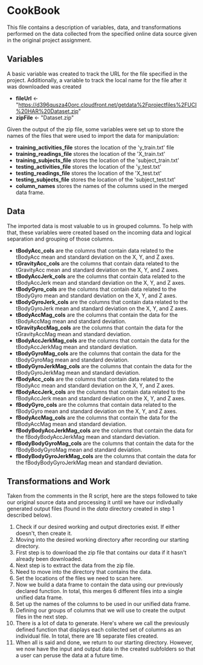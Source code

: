 # CookBook

This file contains a description of variables, data, and transformations performed on the data collected
from the specified online data source given in the original project assignment.

## Variables

A basic variable was created to track the URL for the file specified in the project.
Additionally, a variable to track the local name for the file after it was downloaded was created

+ **fileUrl** <- "https://d396qusza40orc.cloudfront.net/getdata%2Fprojectfiles%2FUCI%20HAR%20Dataset.zip"
+ **zipFile** <- "Dataset.zip"

Given the output of the zip file, some variables were set up to store the names of the files that were
used to import the data for manipulation:

+ **training_activities_file** stores the location of the 'y_train.txt' file
+ **training_readings_file** stores the location of the 'X_train.txt'
+ **training_subjects_file** stores the location of the 'subject_train.txt'
+ **testing_activities_file** stores the location of the 'y_test.txt'
+ **testing_readings_file** stores the location of the 'X_test.txt'
+ **testing_subjects_file** stores the location of the 'subject_test.txt'
+ **column_names** stores the names of the columns used in the merged data frame. 

## Data

The imported data is most valuable to us in grouped columns. To help with that, these variables were created based on the incoming data and logical separation and grouping of those columns.

+ **tBodyAcc_cols** are the columns that contain data related to the tBodyAcc mean and standard deviation on the X, Y, and Z axes.
+ **tGravityAcc_cols** are the columns that contain data related to the tGravityAcc mean and standard deviation on the X, Y, and Z axes. 
+ **tBodyAccJerk_cols** are the columns that contain data related to the tBodyAccJerk mean and standard deviation on the X, Y, and Z axes. 
+ **tBodyGyro_cols** are the columns that contain data related to the tBodyGyro mean and standard deviation on the X, Y, and Z axes.
+ **tBodyGyroJerk_cols** are the columns that contain data related to the tBodyGyroJerk mean and standard deviation on the X, Y, and Z axes.
+ **tBodyAccMag_cols** are the columns that contain the data for the tBodyAccMag mean and standard deviation.
+ **tGravityAccMag_cols** are the columns that contain the data for the tGravityAccMag mean and standard deviation.
+ **tBodyAccJerkMag_cols** are the columns that contain the data for the tBodyAccJerkMag mean and standard deviation.
+ **tBodyGyroMag_cols** are the columns that contain the data for the tBodyGyroMag mean and standard deviation.
+ **tBodyGyroJerkMag_cols** are the columns that contain the data for the tBodyGyroJerkMag mean and standard deviation.
+ **fBodyAcc_cols** are the columns that contain data related to the fBodyAcc mean and standard deviation on the X, Y, and Z axes.
+ **fBodyAccJerk_cols** are the columns that contain data related to the fBodyAccJerk mean and standard deviation on the X, Y, and Z axes.
+ **fBodyGyro_cols** are the columns that contain data related to the fBodyGyro mean and standard deviation on the X, Y, and Z axes.
+ **fBodyAccMag_cols** are the columns that contain the data for the fBodyAccMag mean and standard deviation.
+ **fBodyBodyAccJerkMag_cols** are the columns that contain the data for the fBodyBodyAccJerkMag mean and standard deviation.
+ **fBodyBodyGyroMag_cols** are the columns that contain the data for the fBodyBodyGyroMag mean and standard deviation.
+ **fBodyBodyGyroJerkMag_cols** are the columns that contain the data for the fBodyBodyGyroJerkMag mean and standard deviation.


## Transformations and Work

Taken from the comments in the R script, here are the steps followed to take our original source data and processing it until we have our indivdually generated output files (found in the _data_ directory created in step 1 described below).

1. Check if our desired working and output directories exist. If either doesn't, then create it.
1. Moving into the desired working directory after recording our starting directory.
1. First step is to download the zip file that contains our data if it hasn't already been downloaded.
1. Next step is to extract the data from the zip file.
1. Need to move into the directory that contains the data.
1. Set the locations of the files we need to scan here.
1. Now we build a data frame to contain the data using our previously declared function. In total, this merges 6 different files into a single unified data frame.
1. Set up the names of the columns to be used in our unified data frame.
1. Defining our groups of columns that we will use to create the output files in the next step.
1. There is a lot of data to generate. Here's where we call the previously defined function that displays each collected set of columns as an individual file. In total, there are 18 separate files created.
1. When all is said and done, we return to our starting directory. However, we now have the input and output data in the created subfolders so that a user can peruse the data at a future time.
